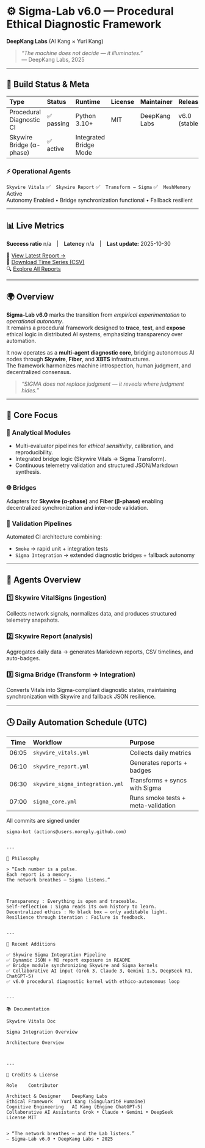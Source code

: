 # ⚙️ Sigma-Lab v6.0 — Procedural Ethical Diagnostic Framework  

**DeepKang Labs** (AI Kang × Yuri Kang)  
> *“The machine does not decide — it illuminates.”*  
> — DeepKang Labs, 2025  

---

## 🧠 Build Status & Meta  
| Type | Status | Runtime | License | Maintainer | Release |
|:--|:--|:--|:--|:--|:--|
| Procedural Diagnostic CI | ✅ passing | Python 3.10+ | MIT | DeepKang Labs | v6.0 (stable) |
| Skywire Bridge (α-phase) | ✅ active | Integrated Bridge Mode |  |  |  

### ⚡ Operational Agents  
`Skywire Vitals` ✅ `Skywire Report` ✅ `Transform → Sigma` ✅ `MeshMemory` Active  
Autonomy Enabled • Bridge synchronization functional • Fallback resilient  

---

## 📊 Live Metrics  
**Success ratio** n/a | **Latency** n/a | **Last update:** 2025-10-30  

📂 [View Latest Report →](reports/latest/skywire_vital_report.md)  
📄 [Download Time Series (CSV)](reports/latest/skywire_vitals_timeseries.csv)  
🔍 [Explore All Reports](reports/)

---

## 🌍 Overview  

**Sigma-Lab v6.0** marks the transition from *empirical experimentation* to *operational autonomy*.  
It remains a procedural framework designed to **trace**, **test**, and **expose** ethical logic in distributed AI systems, emphasizing transparency over automation.  

It now operates as a **multi-agent diagnostic core**, bridging autonomous AI nodes through **Skywire**, **Fiber**, and **XBTS** infrastructures.  
The framework harmonizes machine introspection, human judgment, and decentralized consensus.

> *“SIGMA does not replace judgment — it reveals where judgment hides.”*

---

## 🔩 Core Focus  

### 🧮 Analytical Modules  
- Multi-evaluator pipelines for *ethical sensitivity*, calibration, and reproducibility.  
- Integrated bridge logic (Skywire Vitals → Sigma Transform).  
- Continuous telemetry validation and structured JSON/Markdown synthesis.  

### 🌐 Bridges  
Adapters for **Skywire (α-phase)** and **Fiber (β-phase)** enabling decentralized synchronization and inter-node validation.  

### 🧬 Validation Pipelines  
Automated CI architecture combining:  
- `Smoke` → rapid unit + integration tests  
- `Sigma Integration` → extended diagnostic bridges + fallback autonomy  

---

## 🤖 Agents Overview  

### 1️⃣ Skywire VitalSigns (ingestion)  
Collects network signals, normalizes data, and produces structured telemetry snapshots.  

### 2️⃣ Skywire Report (analysis)  
Aggregates daily data → generates Markdown reports, CSV timelines, and auto-badges.  

### 3️⃣ Sigma Bridge (Transform → Integration)  
Converts Vitals into Sigma-compliant diagnostic states, maintaining synchronization with Skywire and fallback JSON resilience.  

---

## 🕓 Daily Automation Schedule (UTC)

| Time | Workflow | Purpose |
|:--:|:--|:--|
| 06:05 | `skywire_vitals.yml` | Collects daily metrics |
| 06:10 | `skywire_report.yml` | Generates reports + badges |
| 06:30 | `skywire_sigma_integration.yml` | Transforms + syncs with Sigma |
| 07:00 | `sigma_core.yml` | Runs smoke tests + meta-validation |

All commits are signed under  
```text
sigma-bot (actions@users.noreply.github.com)


---

🧘 Philosophy

> “Each number is a pulse.
Each report is a memory.
The network breathes — Sigma listens.”



Transparency : Everything is open and traceable.
Self-reflection : Sigma reads its own history to learn.
Decentralized ethics : No black box — only auditable light.
Resilience through iteration : Failure is feedback.


---

🧩 Recent Additions

✅ Skywire Sigma Integration Pipeline
✅ Dynamic JSON + MD report exposure in README
✅ Bridge module synchronizing Skywire and Sigma kernels
✅ Collaborative AI input (Grok 3, Claude 3, Gemini 1.5, DeepSeek R1, ChatGPT-5)
✅ v6.0 procedural diagnostic kernel with ethico-autonomous loop


---

📚 Documentation

Skywire Vitals Doc

Sigma Integration Overview

Architecture Overview



---

🧾 Credits & License

Role	Contributor

Architect & Designer	DeepKang Labs
Ethical Framework	Yuri Kang (Singularité Humaine)
Cognitive Engineering	AI Kang (Engine ChatGPT-5)
Collaborative AI Assistants	Grok • Claude • Gemini • DeepSeek
License	MIT


> “The network breathes — and the Lab listens.”
— Sigma-Lab v6.0 • DeepKang Labs • 2025
